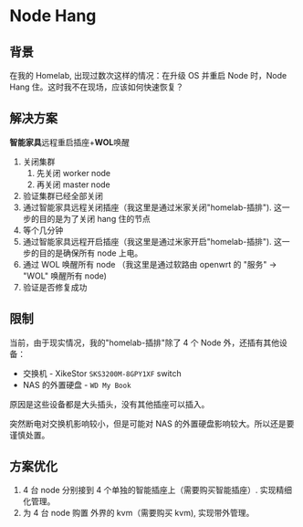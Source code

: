 # Node Hang

## 背景

在我的 Homelab, 出现过数次这样的情况：在升级 OS 并重启 Node 时，Node Hang 住。这时我不在现场，应该如何快速恢复？

## 解决方案

**智能家具**远程重启插座+**WOL**唤醒

1. 关闭集群
   1. 先关闭 worker node
   2. 再关闭 master node
2. 验证集群已经全部关闭
3. 通过智能家具远程关闭插座（我这里是通过米家关闭"homelab-插排"). 这一步的目的是为了关闭 hang 住的节点
4. 等个几分钟
5. 通过智能家具远程开启插座（我这里是通过米家开启"homelab-插排"). 这一步的目的是确保所有 node 上电。
6. 通过 WOL 唤醒所有 node （我这里是通过软路由 openwrt 的 "服务" -> "WOL" 唤醒所有 node)
7. 验证是否修复成功

## 限制

当前，由于现实情况，我的"homelab-插排"除了 4 个 Node 外，还插有其他设备：

- 交换机 - XikeStor `SKS3200M-8GPY1XF` switch
- NAS 的外置硬盘 - `WD My Book`

原因是这些设备都是大头插头，没有其他插座可以插入。

突然断电对交换机影响较小，但是可能对 NAS 的外置硬盘影响较大。所以还是要谨慎处置。

## 方案优化

1. 4 台 node 分别接到 4 个单独的智能插座上（需要购买智能插座）. 实现精细化管理。
2. 为 4 台 node 购置 外界的 kvm（需要购买 kvm), 实现带外管理。
